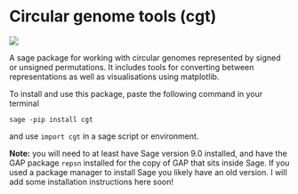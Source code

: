 # Circular genome tools (cgt)
[![](https://img.shields.io/pypi/v/cgt.svg)](https://pypi.org/project/cgt/)

A sage package for working with circular genomes represented by signed or unsigned permutations. It includes tools for converting between representations as well as visualisations using matplotlib.

To install and use this package, paste the following command in your terminal

`sage -pip install cgt`

and use `import cgt` in a sage script or environment.

**Note:** you will need to at least have Sage version 9.0 installed, and have the GAP package `repsn` installed for the copy of GAP that sits inside Sage. If you used a package manager to install Sage you likely have an old version. I will add some installation instructions here soon!
